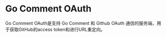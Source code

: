 # Go Comment OAuth
Go Comment OAuth是支持 Go Comment 和 Github OAuth 通信的服务端，用于获取GitHub的access token和进行URL重定向。
